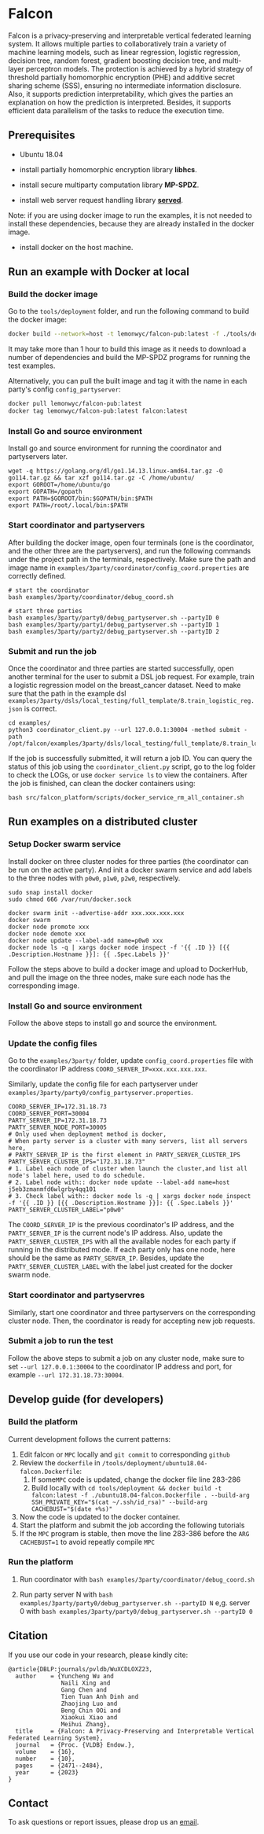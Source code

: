 # Falcon

Falcon is a privacy-preserving and interpretable vertical federated learning system. It allows 
multiple parties to collaboratively train a variety of machine learning models, such as linear 
regression, logistic regression, decision tree, random forest, gradient boosting decision tree, 
and multi-layer perceptron models. The protection is achieved by a hybrid strategy of threshold 
partially homomorphic encryption (PHE) and additive secret sharing scheme (SSS), ensuring no 
intermediate information disclosure. Also, it supports prediction interpretability, which gives 
the parties an explanation on how the prediction is interpreted. Besides, it supports efficient data 
parallelism of the tasks to reduce the execution time.

## Prerequisites

* Ubuntu 18.04 

* install partially homomorphic encryption library **libhcs**.

* install secure multiparty computation library **MP-SPDZ**.

* install web server request handling library **[served](https://github.com/meltwater/served)**.

Note: if you are using docker image to run the examples, it is not needed to install these dependencies,
because they are already installed in the docker image. 

* install docker on the host machine.

## Run an example with Docker at local

### Build the docker image

Go to the `tools/deployment` folder, and run the following command to build the docker image:

```bash
docker build --network=host -t lemonwyc/falcon-pub:latest -f ./tools/deployment/ubuntu18.04-falcon.Dockerfile . --build-arg CACHEBUST="$(date +%s)"
```

It may take more than 1 hour to build this image as it needs to download a number of 
dependencies and build the MP-SPDZ programs for running the test examples. 

Alternatively, you can pull the built image and tag it with the name in each party's config `config_partyserver`:

```bash
docker pull lemonwyc/falcon-pub:latest
docker tag lemonwyc/falcon-pub:latest falcon:latest
```

### Install Go and source environment

Install go and source environment for running the coordinator and partyservers later.

```shell
wget -q https://golang.org/dl/go1.14.13.linux-amd64.tar.gz -O go114.tar.gz && tar xzf go114.tar.gz -C /home/ubuntu/
export GOROOT=/home/ubuntu/go
export GOPATH=/gopath
export PATH=$GOROOT/bin:$GOPATH/bin:$PATH
export PATH=/root/.local/bin:$PATH
```

### Start coordinator and partyservers

After building the docker image, open four terminals (one is the coordinator, and the other three
are the partyservers), and run the following commands under the project path in the terminals, respectively. 
Make sure the path and image name in `examples/3party/coordinator/config_coord.properties` are correctly defined.

```shell
# start the coordinator
bash examples/3party/coordinator/debug_coord.sh

# start three parties
bash examples/3party/party0/debug_partyserver.sh --partyID 0
bash examples/3party/party1/debug_partyserver.sh --partyID 1
bash examples/3party/party2/debug_partyserver.sh --partyID 2
```

### Submit and run the job

Once the coordinator and three parties are started successfully, open another terminal for the user to submit 
a DSL job request. For example, train a logistic regression model on the breast_cancer dataset. Need to make sure
that the path in the example dsl `examples/3party/dsls/local_testing/full_template/8.train_logistic_reg.json` is correct.

```shell
cd examples/
python3 coordinator_client.py --url 127.0.0.1:30004 -method submit -path /opt/falcon/examples/3party/dsls/local_testing/full_template/8.train_logistic_reg.json
```

If the job is successfully submitted, it will return a job ID. You can query the status of this job using 
the `coordinator_client.py` script, go to the log folder to check the LOGs, or use `docker service ls` to 
view the containers. After the job is finished, can clean the docker containers using:

```shell
bash src/falcon_platform/scripts/docker_service_rm_all_container.sh
```

## Run examples on a distributed cluster 

### Setup Docker swarm service 

Install docker on three cluster nodes for three parties (the coordinator can be run on the active party).
And init a docker swarm service and add labels to the three nodes with `p0w0`, `p1w0`, `p2w0`, respectively.

```shell
sudo snap install docker
sudo chmod 666 /var/run/docker.sock

docker swarm init --advertise-addr xxx.xxx.xxx.xxx
docker swarm 
docker node promote xxx
docker node demote xxx
docker node update --label-add name=p0w0 xxx
docker node ls -q | xargs docker node inspect -f '{{ .ID }} [{{ .Description.Hostname }}]: {{ .Spec.Labels }}'

```

Follow the steps above to build a docker image and upload to DockerHub, and pull the image on the three nodes,
make sure each node has the corresponding image.

### Install Go and source environment

Follow the above steps to install go and source the environment.

### Update the config files

Go to the `examples/3party/` folder, update `config_coord.properties` file with the 
coordinator IP address `COORD_SERVER_IP=xxx.xxx.xxx.xxx`. 

Similarly, update the config file for  each partyserver under `examples/3party/party0/config_partyserver.properties`.

```shell
COORD_SERVER_IP=172.31.18.73
COORD_SERVER_PORT=30004
PARTY_SERVER_IP=172.31.18.73
PARTY_SERVER_NODE_PORT=30005
# Only used when deployment method is docker,
# When party server is a cluster with many servers, list all servers here,
# PARTY_SERVER_IP is the first element in PARTY_SERVER_CLUSTER_IPS
PARTY_SERVER_CLUSTER_IPS="172.31.18.73"
# 1. Label each node of cluster when launch the cluster,and list all node's label here, used to do schedule.
# 2. Label node with:: docker node update --label-add name=host j5eb3zmanmfd6wlgrby4qq101
# 3. Check label with:: docker node ls -q | xargs docker node inspect -f '{{ .ID }} [{{ .Description.Hostname }}]: {{ .Spec.Labels }}'
PARTY_SERVER_CLUSTER_LABEL="p0w0"
```

The `COORD_SERVER_IP` is the previous coordinator's IP address, and the `PARTY_SERVER_IP` is the current
node's IP address. Also, update the `PARTY_SERVER_CLUSTER_IPS` with all the available nodes for each party if 
running in the distributed mode. If each party only has one node, here should be the same as `PARTY_SERVER_IP`.
Besides, update the `PARTY_SERVER_CLUSTER_LABEL` with the label just created for the docker swarm node.

### Start coordinator and partyservres

Similarly, start one coordinator and three partyservers on the corresponding cluster node. Then, the 
coordinator is ready for accepting new job requests.

### Submit a job to run the test

Follow the above steps to submit a job on any cluster node, make sure to set `--url 127.0.0.1:30004` to
the coordinator IP address and port, for example `--url 172.31.18.73:30004`.


## Develop guide (for developers)

### Build the platform

Current development follows the current patterns:

1. Edit falcon or `MPC`  locally and `git commit` to corresponding `github`
2. Review the `dockerfile` in `/tools/deployment/ubuntu18.04-falcon.Dockerfile`:
    1. If some`MPC` code is updated, change the docker file line 283-286
    2. Build locally with `cd tools/deployment && docker build -t falcon:latest -f ./ubuntu18.04-falcon.Dockerfile . --build-arg SSH_PRIVATE_KEY="$(cat ~/.ssh/id_rsa)" --build-arg CACHEBUST="$(date +%s)"`
3. Now the code is updated to the docker container.
4. Start the platform and submit the job according the following tutorials
5. If the `MPC` program is stable, then move the line 283-386 before the `ARG CACHEBUST=1` to avoid repeatly compile `MPC`

### Run the platform

1. Run coordinator with `bash examples/3party/coordinator/debug_coord.sh `

2. Run party server N with  `bash examples/3party/party0/debug_partyserver.sh --partyID N`
   e,g.  server 0 with `bash examples/3party/party0/debug_partyserver.sh --partyID 0`

## Citation

If you use our code in your research, please kindly cite:
```
@article{DBLP:journals/pvldb/WuXCDLOXZ23,
  author    = {Yuncheng Wu and
               Naili Xing and
               Gang Chen and
               Tien Tuan Anh Dinh and
               Zhaojing Luo and
               Beng Chin OOi and
               Xiaokui Xiao and
               Meihui Zhang},
  title     = {Falcon: A Privacy-Preserving and Interpretable Vertical Federated Learning System},
  journal   = {Proc. {VLDB} Endow.},
  volume    = {16},
  number    = {10},
  pages     = {2471--2484},
  year      = {2023}
}
```

## Contact
To ask questions or report issues, please drop us an [email](mailto:lemonwyc@gmail.com).